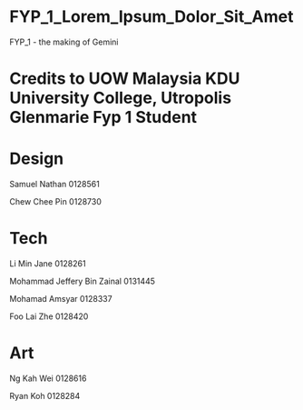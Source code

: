 # FYP_1_Lorem_Ipsum_Dolor_Sit_Amet
FYP_1 - the making of Gemini
# Credits to UOW Malaysia KDU University College, Utropolis Glenmarie Fyp 1 Student

# Design
Samuel Nathan 0128561

Chew Chee Pin 0128730

# Tech
Li Min Jane 0128261

Mohammad Jeffery Bin Zainal 0131445

Mohamad Amsyar 0128337

Foo Lai Zhe 0128420

# Art
Ng Kah Wei 0128616 

Ryan Koh 0128284 
